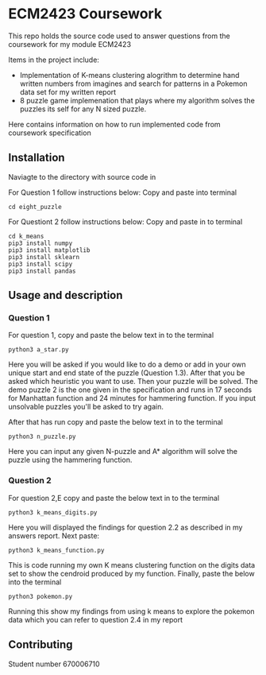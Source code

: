 # ECM2423 Coursework

This repo holds the source code used to answer questions from the coursework for my module ECM2423

Items in the project include:
- Implementation of K-means clustering alogrithm to determine hand written numbers from imagines and search for patterns in a Pokemon data set for my written report
- 8 puzzle game implemenation that plays where my algorithm solves the puzzles its self for any N sized puzzle.  

Here contains information on how to run implemented code from coursework specification

## Installation

Naviagte to the directory with source code in

For Question 1 follow instructions below:
Copy and paste into terminal
```
cd eight_puzzle
```
For Questiont 2 follow instructions below:
Copy and paste in to terminal
```
cd k_means
pip3 install numpy
pip3 install matplotlib
pip3 install sklearn
pip3 install scipy
pip3 install pandas
```


## Usage and description
### Question 1

For question 1, copy and paste the below text in to the terminal
```
python3 a_star.py
```
Here you will be asked if you would like to do a demo or add in your own unique start and end state of the puzzle (Question 1.3). After that you be asked which heuristic you want to use. Then your puzzle will be solved. The demo puzzle 2 is the one given in the specification and runs in 17 seconds for Manhattan function and 24 minutes for hammering function. If you input unsolvable puzzles you'll be asked to try again.

After that has run copy and paste the below text in to the terminal
```
python3 n_puzzle.py
```
Here you can input any given N-puzzle and A* algorithm will solve the puzzle using the hammering function.

### Question 2

For question 2,E copy and paste the below text in to the terminal
```
python3 k_means_digits.py
```
Here you will displayed the findings for question 2.2 as described in my answers report.
Next paste:
```
python3 k_means_function.py
```
This is code running my own K means clustering function on the digits data set to show the cendroid produced by my function.
Finally, paste the below into the terminal
```
python3 pokemon.py
```
Running this show my findings from using k means to explore the pokemon data which you can refer to question 2.4 in my report

## Contributing
Student number 670006710
